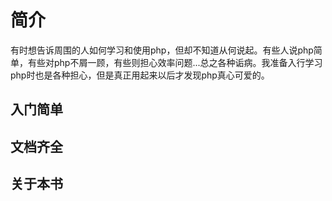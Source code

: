 简介
=======

有时想告诉周围的人如何学习和使用php，但却不知道从何说起。有些人说php简单，有些对php不屑一顾，有些则担心效率问题...总之各种诟病。我准备入行学习php时也是各种担心，但是真正用起来以后才发现php真心可爱的。


##  入门简单
##  文档齐全
##  关于本书
